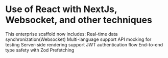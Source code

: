 # Use of React with NextJs, Websocket, and other techniques

This enterprise scaffold now includes:
Real-time data synchronization(Websocket)
Multi-language support
API mocking for testing
Server-side rendering support
JWT authentication flow
End-to-end type safety with Zod
Prefetching
